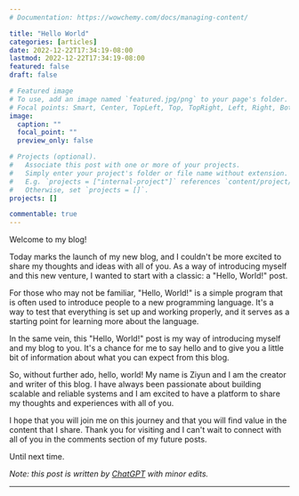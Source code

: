 ```yaml
---
# Documentation: https://wowchemy.com/docs/managing-content/

title: "Hello World"
categories: [articles]
date: 2022-12-22T17:34:19-08:00
lastmod: 2022-12-22T17:34:19-08:00
featured: false
draft: false

# Featured image
# To use, add an image named `featured.jpg/png` to your page's folder.
# Focal points: Smart, Center, TopLeft, Top, TopRight, Left, Right, BottomLeft, Bottom, BottomRight.
image:
  caption: ""
  focal_point: ""
  preview_only: false

# Projects (optional).
#   Associate this post with one or more of your projects.
#   Simply enter your project's folder or file name without extension.
#   E.g. `projects = ["internal-project"]` references `content/project/deep-learning/index.md`.
#   Otherwise, set `projects = []`.
projects: []

commentable: true
---
```

Welcome to my blog!

<!--more-->

Today marks the launch of my new blog, and I couldn't be more excited to share my thoughts and ideas with all of you. As a way of introducing myself and this new venture, I wanted to start with a classic: a "Hello, World!" post.

For those who may not be familiar, "Hello, World!" is a simple program that is often used to introduce people to a new programming language. It's a way to test that everything is set up and working properly, and it serves as a starting point for learning more about the language.

In the same vein, this "Hello, World!" post is my way of introducing myself and my blog to you. It's a chance for me to say hello and to give you a little bit of information about what you can expect from this blog.

So, without further ado, hello, world! My name is Ziyun and I am the creator and writer of this blog. I have always been passionate about building scalable and reliable systems and I am excited to have a platform to share my thoughts and experiences with all of you.

I hope that you will join me on this journey and that you will find value in the content that I share. Thank you for visiting and I can't wait to connect with all of you in the comments section of my future posts.

Until next time.


*Note: this post is written by [ChatGPT](https://chat.openai.com/) with minor edits.*

---
